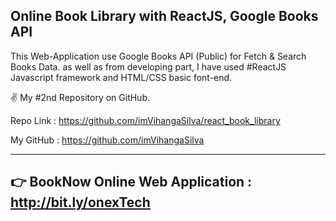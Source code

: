 ## Online Book Library with ReactJS, Google Books API
This Web-Application use Google Books API (Public) for Fetch & Search Books Data. as well as from developing part, I have used #ReactJS Javascript framework and HTML/CSS basic font-end.

✌ My #2nd Repository on GitHub.

Repo Link : https://github.com/imVihangaSilva/react_book_library

My GitHub : https://github.com/imVihangaSilva

---------------------------------------------------
## 👉 BookNow Online Web Application : http://bit.ly/onexTech


